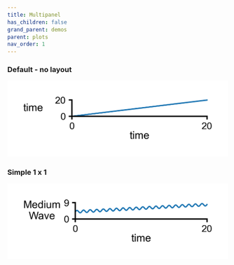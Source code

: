 ```yaml
---
title: Multipanel
has_children: false
grand_parent: demos
parent: plots
nav_order: 1
---
```


### Default - no layout
![blank](images/blank_json.png)

### Simple 1 x 1
![Simple 1 x 1](images/1_1.png)
